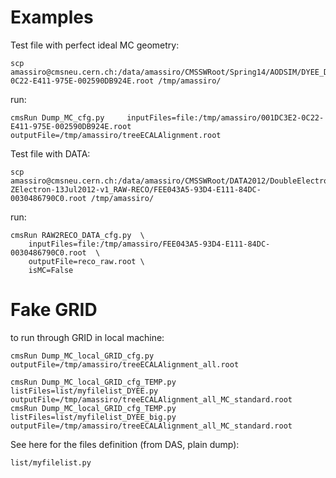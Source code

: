 Examples
====

Test file with perfect ideal MC geometry:

    scp amassiro@cmsneu.cern.ch:/data/amassiro/CMSSWRoot/Spring14/AODSIM/DYEE_DESIGN_ALIGNMENT/001DC3E2-0C22-E411-975E-002590DB924E.root /tmp/amassiro/


run:

    cmsRun Dump_MC_cfg.py     inputFiles=file:/tmp/amassiro/001DC3E2-0C22-E411-975E-002590DB924E.root    outputFile=/tmp/amassiro/treeECALAlignment.root

Test file with DATA:

    scp amassiro@cmsneu.cern.ch:/data/amassiro/CMSSWRoot/DATA2012/DoubleElectron_Run2012B-ZElectron-13Jul2012-v1_RAW-RECO/FEE043A5-93D4-E111-84DC-0030486790C0.root /tmp/amassiro/

run:
    
    cmsRun RAW2RECO_DATA_cfg.py  \
        inputFiles=file:/tmp/amassiro/FEE043A5-93D4-E111-84DC-0030486790C0.root  \
        outputFile=reco_raw.root \
        isMC=False


    
Fake GRID
====

to run through GRID in local machine:

    cmsRun Dump_MC_local_GRID_cfg.py     outputFile=/tmp/amassiro/treeECALAlignment_all.root

    cmsRun Dump_MC_local_GRID_cfg_TEMP.py  listFiles=list/myfilelist_DYEE.py   outputFile=/tmp/amassiro/treeECALAlignment_all_MC_standard.root
    cmsRun Dump_MC_local_GRID_cfg_TEMP.py  listFiles=list/myfilelist_DYEE_big.py   outputFile=/tmp/amassiro/treeECALAlignment_all_MC_standard.root

    
See here for the files definition (from DAS, plain dump):

    list/myfilelist.py


    
    
    
    